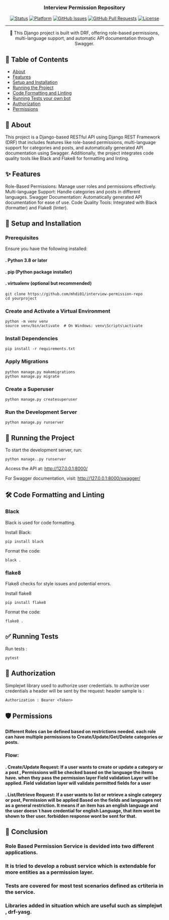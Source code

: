 
<h3 align="center">Interview Permission Repository</h3>

<div align="center">

[![Status](https://img.shields.io/badge/status-active-success.svg)]()
[![Platform](https://img.shields.io/badge/platform-reddit-orange.svg)](https://www.reddit.com/user/Wordbook_Bot)
[![GitHub Issues](https://img.shields.io/github/issues/kylelobo/The-Documentation-Compendium.svg)](https://github.com/kylelobo/The-Documentation-Compendium/issues)
[![GitHub Pull Requests](https://img.shields.io/github/issues-pr/kylelobo/The-Documentation-Compendium.svg)](https://github.com/kylelobo/The-Documentation-Compendium/pulls)
[![License](https://img.shields.io/badge/license-MIT-blue.svg)](/LICENSE)

</div>

---

<p align="center"> 
🚀 This Django project is built with DRF, offering role-based permissions, multi-language support, and automatic API documentation through Swagger. 
</p>

## 📝 Table of Contents

- [About](#about)
- [Features](#features)
- [Setup and Installation](#getting_started)
- [Running the Project](#running)
- [Code Formatting and Linting](#code_quality)
- [Running Tests your own bot](#tests)
- [Authorization](#authorization)
- [Permissions](#permissions)

## 🧐 About <a name = "about"></a>

This project is a Django-based RESTful API using Django REST Framework (DRF) that includes features like role-based permissions, multi-language support for categories and posts, and automatically generated API documentation using Swagger. Additionally, the project integrates code quality tools like Black and Flake8 for formatting and linting.

## ✨  Features <a name = "features"></a>

Role-Based Permissions: Manage user roles and permissions effectively.
Multi-language Support: Handle categories and posts in different languages.
Swagger Documentation: Automatically generated API documentation for ease of use.
Code Quality Tools: Integrated with Black (formatter) and Flake8 (linter).

## 🏁 Setup and Installation <a name = "getting_started"></a>

### Prerequisites
Ensure you have the following installed:

#### . Python 3.8 or later
#### . pip (Python package installer)
#### . virtualenv (optional but recommended)

```
git clone https://github.com/mhdi01/interview-permission-repo
cd yourproject
```

### Create and Activate a Virtual Environment
```
python -m venv venv
source venv/bin/activate  # On Windows: venv\Scripts\activate
```
### Install Dependencies
```
pip install -r requirements.txt
```
### Apply Migrations
```
python manage.py makemigrations
python manage.py migrate
```
### Create a Superuser
```
python manage.py createsuperuser
```
### Run the Development Server
```
python manage.py runserver
````

## 🚀 Running the Project <a name = "running"></a>

To start the development server, run:
```
python manage..py runserver
```
Access the API at: http://127.0.0.1:8000/

For Swagger documentation, visit: http://127.0.0.1:8000/swagger/


## 🛠️ Code Formatting and Linting <a name = "code_quality"></a>

### Black
Black is used for code formatting.

Install Black:
```
pip install black
```
Format the code:

```
black .
```

### flake8
Flake8 checks for style issues and potential errors.


Install flake8
```
pip install flake8
```
Format the code:
```
flake8 .
```

## ✅ Running Tests <a name = "tests"></a>
Run tests :
```
pytest
```

## 📄 Authorization <a name = "authorization"></a>
Simplejwt library used to authorize user credentials.
to authorize user credentials a header will be sent by the request:
header sample is :
```
Authorization : Bearer <Token>
```

## 🛡️ Permissions <a name = "permissions"></a>
#### Different Roles can be defined based on restrictions needed. each role can have multiple permissions to Create/Update/Get/Delete categories or posts.

### Flow:
#### . Create/Update Request: If a user wants to create or update a category or a post , Permissions will be checked based on the language the items have. when they pass the permission layer Field validation Layer will be applied. Field validation layer will validate permitted fields for a user

#### . List/Retrieve Request: If a user wants to list or retrieve a single category or post, Permission will be applied Based on the fields and languages not as a general restriction. It means if an item has an english language and the user doesn`t have credential for english Language, that item wont be shown to ther user. forbidden response wont be sent for that.


## 💭 Conclusion <a name = "conclusion"></a>
### Role Based Permission Service is devided into two different applications.
### It is tried to develop a robust service which is extendable for more entities as a permission layer.
### Tests are covered for most test scenarios defined as crtiteria in the service.
### Libraries added in situation which are useful such as simplejwt , drf-yasg.
